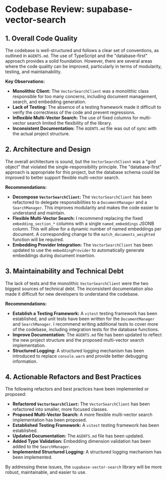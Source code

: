 # Codebase Review: supabase-vector-search

## 1. Overall Code Quality

The codebase is well-structured and follows a clear set of conventions, as outlined in `AGENTS.md`. The use of TypeScript and the "database-first" approach provides a solid foundation. However, there are several areas where the code quality can be improved, particularly in terms of modularity, testing, and maintainability.

**Key Observations:**

*   **Monolithic Client:** The `VectorSearchClient` was a monolithic class responsible for too many concerns, including document management, search, and embedding generation.
*   **Lack of Testing:** The absence of a testing framework made it difficult to verify the correctness of the code and prevent regressions.
*   **Inflexible Multi-Vector Search:** The use of fixed columns for multi-vector search limited the flexibility of the library.
*   **Inconsistent Documentation:** The `AGENTS.md` file was out of sync with the actual project structure.

## 2. Architecture and Design

The overall architecture is sound, but the `VectorSearchClient` was a "god object" that violated the single-responsibility principle. The "database-first" approach is appropriate for this project, but the database schema could be improved to better support flexible multi-vector search.

**Recommendations:**

*   **Decompose `VectorSearchClient`:** The `VectorSearchClient` has been refactored to delegate responsibilities to a `DocumentManager` and a `SearchManager`. This improves modularity and makes the code easier to understand and maintain.
*   **Flexible Multi-Vector Search:** I recommend replacing the fixed `embedding_section_*` columns with a single `named_embeddings` JSONB column. This will allow for a dynamic number of named embeddings per document. A corresponding change to the `match_documents_weighted` function will be required.
*   **Embedding Provider Integration:** The `VectorSearchClient` has been updated to use the `embeddingProvider` to automatically generate embeddings during document insertion.

## 3. Maintainability and Technical Debt

The lack of tests and the monolithic `VectorSearchClient` were the two biggest sources of technical debt. The inconsistent documentation also made it difficult for new developers to understand the codebase.

**Recommendations:**

*   **Establish a Testing Framework:** A `vitest` testing framework has been established, and unit tests have been written for the `DocumentManager` and `SearchManager`. I recommend writing additional tests to cover more of the codebase, including integration tests for the database functions.
*   **Improve Documentation:** The `AGENTS.md` file has been updated to reflect the new project structure and the proposed multi-vector search implementation.
*   **Structured Logging:** A structured logging mechanism has been introduced to replace `console.warn` and provide better debugging information.

## 4. Actionable Refactors and Best Practices

The following refactors and best practices have been implemented or proposed:

*   **Refactored `VectorSearchClient`:** The `VectorSearchClient` has been refactored into smaller, more focused classes.
*   **Proposed Multi-Vector Search:** A more flexible multi-vector search implementation has been proposed.
*   **Established Testing Framework:** A `vitest` testing framework has been established.
*   **Updated Documentation:** The `AGENTS.md` file has been updated.
*   **Added Type Validation:** Embedding dimension validation has been added to the `SearchManager`.
*   **Implemented Structured Logging:** A structured logging mechanism has been implemented.

By addressing these issues, the `supabase-vector-search` library will be more robust, maintainable, and easier to use.